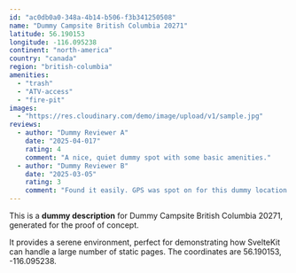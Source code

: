 ```yaml
---
id: "ac0db0a0-348a-4b14-b506-f3b341250508"
name: "Dummy Campsite British Columbia 20271"
latitude: 56.190153
longitude: -116.095238
continent: "north-america"
country: "canada"
region: "british-columbia"
amenities:
  - "trash"
  - "ATV-access"
  - "fire-pit"
images:
  - "https://res.cloudinary.com/demo/image/upload/v1/sample.jpg"
reviews:
  - author: "Dummy Reviewer A"
    date: "2025-04-017"
    rating: 4
    comment: "A nice, quiet dummy spot with some basic amenities."
  - author: "Dummy Reviewer B"
    date: "2025-03-05"
    rating: 3
    comment: "Found it easily. GPS was spot on for this dummy location."
---
```


This is a **dummy description** for Dummy Campsite British Columbia 20271, generated for the proof of concept.

It provides a serene environment, perfect for demonstrating how SvelteKit can handle a large number of static pages. The coordinates are 56.190153, -116.095238.
